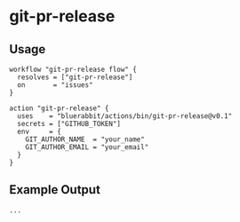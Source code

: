# git-pr-release

## Usage

```workflow
workflow "git-pr-release flow" {
  resolves = ["git-pr-release"]
  on       = "issues"
}

action "git-pr-release" {
  uses    = "bluerabbit/actions/bin/git-pr-release@v0.1"
  secrets = ["GITHUB_TOKEN"]
  env     = {
    GIT_AUTHOR_NAME  = "your_name"
    GIT_AUTHOR_EMAIL = "your_email"
  }
}
```

## Example Output

```
...
```
